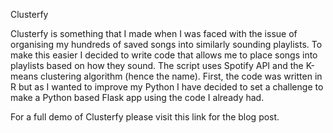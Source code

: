 
Clusterfy 

Clusterfy is something that I made when I was faced with the issue of organising my hundreds of saved songs into similarly sounding playlists. To make this easier I decided to write code that allows me to place songs into playlists based on how they sound. The script uses Spotify API and the K-means clustering algorithm (hence the name). First, the code was written in R but as I wanted to improve my Python I have decided to set a challenge to make a Python based Flask app using the code I already had.


For a full demo of Clusterfy please visit this link for the blog post.
